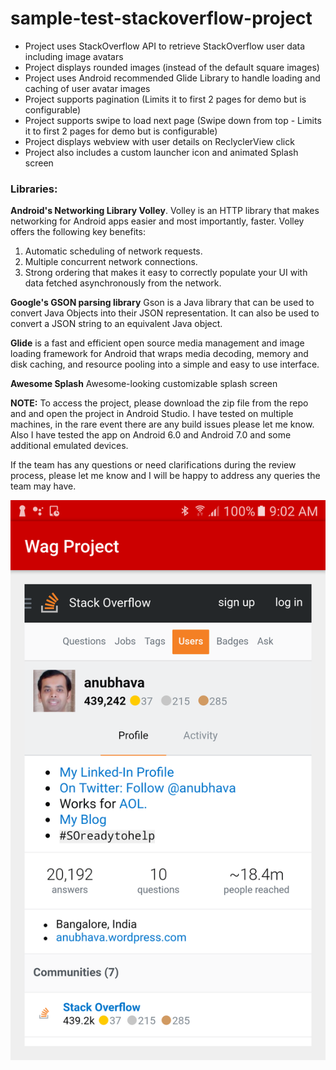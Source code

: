 # sample-test-stackoverflow-project

 * Project uses StackOverflow API to retrieve StackOverflow user data including image avatars
 * Project displays rounded images (instead of the default square images)
 * Project uses Android recommended Glide Library to handle loading and caching of user avatar images
 * Project supports pagination (Limits it to first 2 pages for demo but is configurable)
 * Project supports swipe to load next page (Swipe down from top - Limits it to first 2 pages for demo but is configurable)
 * Project displays webview with user details on ReclyclerView click
 * Project also includes a custom launcher icon and animated Splash screen
 
 ### Libraries: ###
**Android's Networking Library Volley**. Volley is an HTTP library that makes networking for Android apps easier and most importantly, faster. Volley offers the following key benefits:

1) Automatic scheduling of network requests.
2) Multiple concurrent network connections.
3) Strong ordering that makes it easy to correctly populate your UI with data fetched asynchronously from the network.
    
**Google's GSON parsing library** Gson is a Java library that can be used to convert Java Objects into their JSON representation. It can also be used to convert a JSON string to an equivalent Java object.

**Glide** is a fast and efficient open source media management and image loading framework for Android that wraps media decoding, memory and disk caching, and resource pooling into a simple and easy to use interface.

**Awesome Splash** Awesome-looking customizable splash screen 

**NOTE:** To access the project, please download the zip file from the repo and and open the project in Android Studio. I have tested on multiple machines, in the rare event there are any build issues please let me know. Also I have tested the app on Android 6.0 and Android 7.0 and some additional emulated devices.

If the team has any questions or need clarifications during the review process, please let me know and I will be happy to address any queries the team may have.

![Alt text](./device-2017-08-18-090245.png?raw=true "Optional Title")



    
